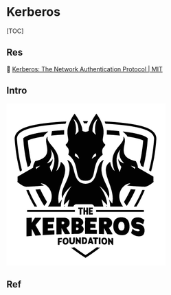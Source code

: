 # Kerberos

[TOC]



## Res
📂 [Kerberos: The Network Authentication Protocol | MIT](https://web.mit.edu/kerberos/)


## Intro
![](../../../../../../../Assets/Pics/kerberos.sml.png)


## Ref
[Kerberos (protocol) | Wikipedia]: https://en.wikipedia.org/wiki/Kerberos_(protocol)


